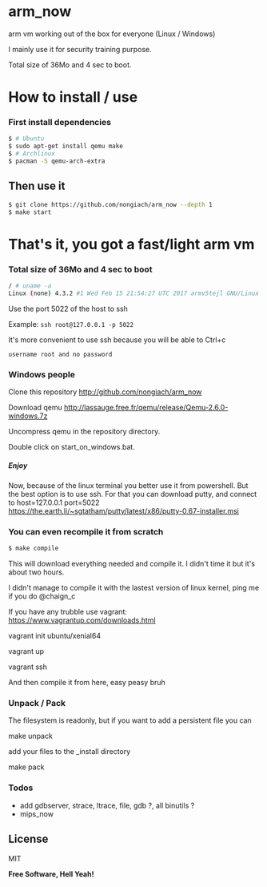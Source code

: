 # arm_now
arm vm working out of the box for everyone (Linux / Windows)

I mainly use it for security training purpose.

Total size of 36Mo and 4 sec to boot.

# How to install / use
### First install dependencies
```sh
$ # Ubuntu
$ sudo apt-get install qemu make
$ # Archlinux
$ pacman -S qemu-arch-extra
```
## Then use it
```sh
$ git clone https://github.com/nongiach/arm_now --depth 1
$ make start
```
# That's it, you got a fast/light arm vm
### Total size of 36Mo and 4 sec to boot
```sh
/ # uname -a
Linux (none) 4.3.2 #1 Wed Feb 15 21:54:27 UTC 2017 armv5tejl GNU/Linux
```

Use the port 5022 of the host to ssh

Example: ```ssh root@127.0.0.1 -p 5022```

It's more convenient to use ssh because you will be able to Ctrl+c

```username root and no password```
### Windows people
Clone this repository http://github.com/nongiach/arm_now

Download qemu http://lassauge.free.fr/qemu/release/Qemu-2.6.0-windows.7z

Uncompress qemu in the repository directory.

Double click on start_on_windows.bat.
##### Enjoy
Now, because of the linux terminal you better use it from powershell.
But the best option is to use ssh.
For that you can download putty, and connect to host=127.0.0.1 port=5022 https://the.earth.li/~sgtatham/putty/latest/x86/putty-0.67-installer.msi

### You can even recompile it from scratch
```sh
$ make compile
```
This will download everything needed and compile it. I didn't time it but it's about two hours.

I didn't manage to compile it with the lastest version of linux kernel, ping me if you do @chaign_c

If you have any trubble use vagrant: https://www.vagrantup.com/downloads.html

vagrant init ubuntu/xenial64

vagrant up

vagrant ssh

And then compile it from here, easy peasy bruh

### Unpack / Pack
The filesystem is readonly, but if you want to add a persistent file you can

make unpack

add your files to the _install directory

make pack

### Todos
 - add gdbserver, strace, ltrace, file, gdb ?, all binutils ?
 - mips_now

License
----

MIT

**Free Software, Hell Yeah!**
